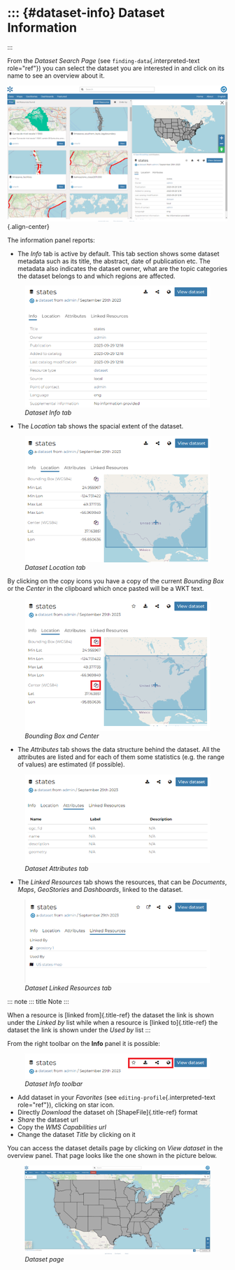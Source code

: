 ::: {#dataset-info}
Dataset Information
=================
:::

From the *Dataset Search Page* (see `finding-data`{.interpreted-text role="ref"}) you can select the dataset you are interested in and click on its name to see an overview about it.

![](img/dataset_overview.png){.align-center}

The information panel reports:

-   The *Info* tab is active by default. This tab section shows some dataset metadata such as its title, the abstract, date of publication etc. The metadata also indicates the dataset owner, what are the topic categories the dataset belongs to and which regions are affected.

<figure>
<img src="img/dataset_info.png" class="align-center" alt="img/dataset_info.png" />
<figcaption><em>Dataset Info tab</em></figcaption>
</figure>

-   The *Location* tab shows the spacial extent of the dataset.

<figure>
<img src="img/dataset_location.png" class="align-center" alt="img/dataset_location.png" />
<figcaption><em>Dataset Location tab</em></figcaption>
</figure>

By clicking on the copy icons you have a copy of the current *Bounding Box* or the *Center* in the clipboard which once pasted will be a WKT text.

<figure>
<img src="img/copy_locations_dataset.png" class="align-center" alt="img/copy_locations_dataset.png" />
<figcaption><em>Bounding Box and Center</em></figcaption>
</figure>

-   The *Attributes* tab shows the data structure behind the dataset. All the attributes are listed and for each of them some statistics (e.g. the range of values) are estimated (if possible).

<figure>
<img src="img/dataset_attributes_tab.png" class="align-center" alt="img/dataset_attributes_tab.png" />
<figcaption><em>Dataset Attributes tab</em></figcaption>
</figure>

-   The *Linked Resources* tab shows the resources, that can be *Documents*, *Maps*, *GeoStories* and *Dashboards*, linked to the dataset.

<figure>
<img src="img/dataset_linked_resources.png" class="align-center" alt="img/dataset_linked_resources.png" />
<figcaption><em>Dataset Linked Resources tab</em></figcaption>
</figure>

::: note
::: title
Note
:::

When a resource is [linked from]{.title-ref} the dataset the link is shown under the *Linked by* list while when a resource is [linked to]{.title-ref} the dataset the link is shown under the *Used by* list
:::

From the right toolbar on the **Info** panel it is possible:

<figure>
<img src="img/dataset_info_toolbar.png" class="align-center" alt="img/dataset_info_toolbar.png" />
<figcaption><em>Dataset Info toolbar</em></figcaption>
</figure>

-   Add dataset in your *Favorites* (see `editing-profile`{.interpreted-text role="ref"}), clicking on star icon.
-   Directly *Download* the dataset oh [ShapeFile]{.title-ref} format
-   *Share* the dataset url
-   Copy the *WMS Capabilities url*
-   Change the dataset *Title* by clicking on it

You can access the dataset details page by clicking on *View dataset* in the overview panel.
That page looks like the one shown in the picture below.

<figure>
<img src="img/dataset_detail.png" class="align-center" alt="img/dataset_detail.png" />
<figcaption><em>Dataset page</em></figcaption>
</figure>
